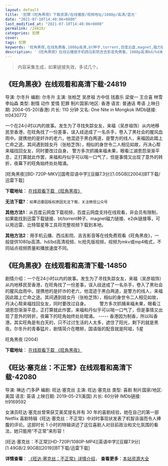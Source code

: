 ```yaml
---
layout: default
title: '犯罪《旺角黑夜》下载资源/在线播放/视频地址/1080p/高清/蓝光'
date: "2021-07-10T14:40:06+0800"
last_modified_at: "2021-07-10T14:40:06+0800"
permalink: /24819/
categories: 犯罪
cover:
tags: 犯罪
keywords: '旺角黑夜,在线免费看,1080p高清,bt种子,torrent,百度云盘,magnet,磁力链,迅雷下载资源'
description: '《旺角黑夜》在线云播放手机西瓜影院吉吉影音免费看，1080p高清bd/hd未删减完整版和tc抢先枪版，mkv/mp4格式，附带bt/torrent种子、magnet/磁力链、百度云盘、网盘资源迅雷下载链接'
---
```


>内容采集生成，如果链接失效，多试几个。


## 《旺角黑夜》在线观看和高清下载-24819

导演: 尔冬升 编剧: 尔冬升 主演: 张柏芝 吴彦祖 方中信 钱嘉乐 梁俊一 王合喜 林雪 李灿森 类型: 剧情 动作 爱情 犯罪 制片国家/地区: 香港 语言: 普通话 粤语 上映日期: 2004-05-20(香港) 片长: 110 分钟 又名: One Nite in Mongkok IMDb链接: tt0430772

一个在24小时以内的故事。发生为了寻找失踪女友，来福（吴彦祖饰）从内地移民至香港，在旺角找了一份差事，误入歧途成了一名杀手，卷入了黑社会的腥风血雨中。提携他的是奸诈的老六，他混迹于黑白两道，是警方的线人，来福因此踏上亡命之途。其间遇到妓女丹（张柏芝饰），相似的身世令二人相见如故，丹决心帮来福找回女友，同时要改过自身。 警方多次抓捕来福未果，眼看江湖恩怨渐渐平息，正打算就此作罢，来福和丹似乎可以喘一口气了，但是事情又出现了意外的转折，夜幕下的旺角始终处处暗涌。


[旺角黑夜][BD-720P-MKV][国粤双语中字][豆瓣7.3分][1.05GB][2004][BT下载/迅雷下载]

**下载地址**： [在线观看下载 《旺角黑夜》](https://www.btdx8.com/torrent/one_night_in_mongkok_2004.html) 


**无法下载?**：`如果迅雷因版权原因无法下载，关注微信公众号 `

**其他方法1**：从百度云网盘下载视频，百度云网盘支持在线观看，非会员有限制，如果能找到迅雷下载链接、bt/torrent种子、magnet磁力链接、e2dk链接等，可以用迅雷、比特彗星等工具将完整视频下载到本地。

**其他方法2**：用手机云播、西瓜影院、吉吉影音等在线免费观看《旺角黑夜》，一般提供1080p高清、hd/bd高清视频、tc抢先版视频，视频为mkv或mp4格式，不同站点视频质量和播放速度不同。


## 《旺角黑夜》在线观看和高清下载-14850

剧情介绍：一个在24小时以内的故事。发生为了寻找失踪女友，来福（吴彦祖饰）从内地移民至香港，在旺角找了一份差事，误入歧途成了一名杀手，卷入了黑社会的腥风血雨中。提携他的是奸诈的老六，他混迹于黑白两道，是警方的线人，来福因此踏上亡命之途。其间遇到妓女丹（张柏芝饰），相似的身世令二人相见如故，丹决心帮来福找回女友，同时要改过自身。  　　警方多次抓捕来福未果，眼看江湖恩怨渐渐平息，正打算就此作罢，来福和丹似乎可以喘一口气了，但是事情又出现了意外的转折，夜幕下的旺角始终处处暗涌。 ----- 香港因为制香，所以叫香港。其实旺角是有白天的，只不过讨生活的人太多，遮住了阳光，剩下的就是黑夜。尔冬升的青春猛片，剧情简介在瞎掰，国语版的配音就是阿祖，5星


旺角黑夜 (2004)

**下载地址**： [在线观看下载 《旺角黑夜》](https://www.btbtdy.me/btdy/dy4976.html) 


## 《旺达·塞克丝：不正常》在线观看和高清下载-42080

导演: 琳达·门多萨 编剧: 旺达·塞克丝 主演: 旺达·塞克丝 类型: 喜剧 制片国家/地区: 美国 语言: 英语 上映日期: 2019-05-21(美国) 片长: 60分钟 IMDb链接: tt9169592

女演员旺达·塞克丝曾荣获艾美奖提名并有 30 年的喜剧经验，她在自己的第一部 Netflix 喜剧特辑《旺达·塞克丝：不正常》中对时事现状发表了机智诙谐而令人捧腹的评论。这部时长 1 小时的特辑讲述了这位喜剧人对目前政治和文化氛围的看法，她只能用“不正常”来形容！


[旺达·塞克丝：不正常][HD-720P/1080P-MP4][英语中字][豆瓣7.9分][1.49GB/2.90GB][2019][BT下载/迅雷下载]

**详情查看**： [《旺达·塞克丝：不正常》详情介绍](/movie/42080/)， **查看更多**：[本站资源大全](/movie/t/all/)

